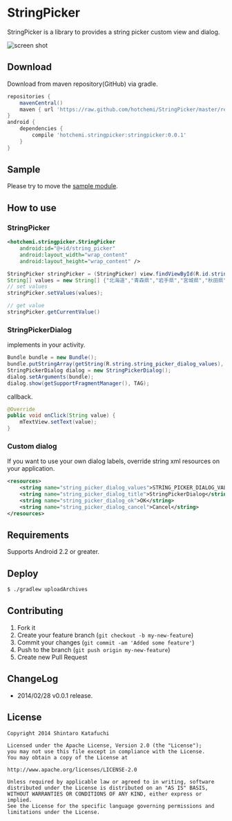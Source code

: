 StringPicker
============

StringPicker is a library to provides a string picker custom view and dialog.

![screen shot](http://gifzo.net/5dMGZEDfpZ.gif)

## Download

Download from maven repository(GitHub) via gradle.

```groovy
repositories {
    mavenCentral()
    maven { url 'https://raw.github.com/hotchemi/StringPicker/master/repository/' }
}
android {
    dependencies {
        compile 'hotchemi.stringpicker:stringpicker:0.0.1'
    }
}
```

## Sample

Please try to move the [sample module](https://github.com/hotchemi/StringPicker/tree/master/sample/).

## How to use

### StringPicker

```xml
<hotchemi.stringpicker.StringPicker
    android:id="@+id/string_picker"
    android:layout_width="wrap_content"
    android:layout_height="wrap_content" />
```

```java
StringPicker stringPicker = (StringPicker) view.findViewById(R.id.string_picker);
String[] values = new String[] {"北海道","青森県","岩手県","宮城県","秋田県","山形県"};
// set values
stringPicker.setValues(values);

// get value
stringPicker.getCurrentValue()
```

### StringPickerDialog

implements in your activity.

```java
Bundle bundle = new Bundle();
bundle.putStringArray(getString(R.string.string_picker_dialog_values), getStringArray());
StringPickerDialog dialog = new StringPickerDialog();
dialog.setArguments(bundle);
dialog.show(getSupportFragmentManager(), TAG);
```

callback.

```java
@Override
public void onClick(String value) {
    mTextView.setText(value);
}
```

### Custom dialog

If you want to use your own dialog labels, override string xml resources on your application.

```xml
<resources>
    <string name="string_picker_dialog_values">STRING_PICKER_DIALOG_VALUES</string>
    <string name="string_picker_dialog_title">StringPickerDialog</string>
    <string name="string_picker_dialog_ok">OK</string>
    <string name="string_picker_dialog_cancel">Cancel</string>
</resources>
```

## Requirements

Supports Android 2.2 or greater.

## Deploy

```sh
$ ./gradlew uploadArchives
```

## Contributing

1. Fork it
2. Create your feature branch (`git checkout -b my-new-feature`)
3. Commit your changes (`git commit -am 'Added some feature'`)
4. Push to the branch (`git push origin my-new-feature`)
5. Create new Pull Request

## ChangeLog

- 2014/02/28 v0.0.1 release.

## License

```
Copyright 2014 Shintaro Katafuchi

Licensed under the Apache License, Version 2.0 (the "License");
you may not use this file except in compliance with the License.
You may obtain a copy of the License at

http://www.apache.org/licenses/LICENSE-2.0

Unless required by applicable law or agreed to in writing, software
distributed under the License is distributed on an "AS IS" BASIS,
WITHOUT WARRANTIES OR CONDITIONS OF ANY KIND, either express or implied.
See the License for the specific language governing permissions and
limitations under the License.
```